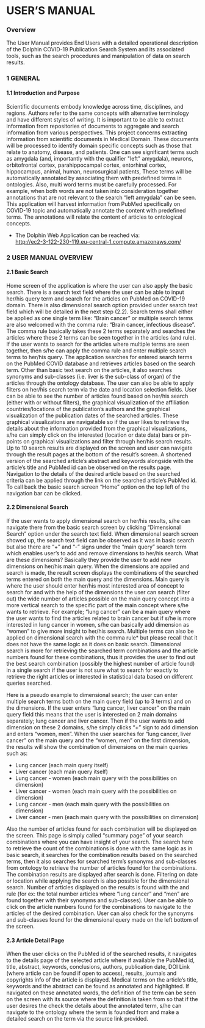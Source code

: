 # USER’S MANUAL

### Overview
The User Manual provides End Users with a detailed operational description of the Dolphin COVID-19 Publication Search System and its associated tools, 
such as the search procedures and manipulation of data on search results.

### 1	GENERAL
#### 1.1	Introduction and Purpose

Scientific documents embody knowledge across time, disciplines, and regions. Authors refer to the same concepts with alternative terminology and have different
styles of writing. It is important to be able to extract information from repositories of documents to aggregate and search information from various perspectives. 
This project concerns extracting information from scientific documents in Medical Domain. These documents will be processed to identify domain specific concepts 
such as those that relate to anatomy, disease, and patients. One can see significant terms such as amygdala (and, importantly with the qualifier "left" amygdala), 
neurons, orbitofrontal cortex, parahippocampal cortex, entorhinal cortex, hippocampus, animal, human, neurosurgical patients, These terms will be automatically 
annotated by associating them with predefined terms in ontologies. Also, multi word terms must be carefully processed. For example, when both words are not taken 
into consideration together annotations that are not relevant to the search “left amygdala” can be seen. This application will harvest information from PubMed 
specifically on COVID-19 topic and automatically annotate the content with predefined terms. The annotations will relate the content of articles to ontological concepts.

* The Dolphin Web Application can be reached via:  
http://ec2-3-122-230-119.eu-central-1.compute.amazonaws.com/

### 2	USER MANUAL OVERVIEW

#### 2.1	Basic Search
Home screen of the application is where the user can also apply the basic search. There is a search text field where the user can be able to input her/his query term 
and search for the articles on PubMed on COVID-19 domain. There is also dimensional search option provided under search text field which will be detailed in the 
next step (2.2). Search terms shall either be applied as one single term like: “Brain cancer” or multiple search terms are also welcomed with the comma rule: “Brain 
cancer, infectious disease”. The comma rule basically takes these 2 terms separately and searches the articles where these 2 terms can be seen together in the articles 
(and rule). If the user wants to search for the articles where multiple terms are seen together, then s/he can apply the comma rule and enter multiple search terms to 
her/his query. The application searches for entered search terms on the PubMed COVID database and retrieves articles based on the search term. Other than basic text 
search on the articles, it also searches synonyms and sub-classes (i.e. liver is the sub-class of organ) of the articles through the ontology database. The user can also 
be able to apply filters on her/his search term via the date and location selection fields. User can be able to see the number of articles found based on her/his search 
(either with or without filters), the graphical visualization of the affiliation countries/locations of the publication’s authors and the graphical visualization of the 
publication dates of the searched articles. These graphical visualizations are navigatable so if the user likes to retrieve the details about the information provided 
from the graphical visualizations, s/he can simply click on the interested (location or date data) bars or pin-points on graphical visualizations and filter through 
her/his search results. Up to 10 search results are displayed on the screen and user can navigate through the result pages at the bottom of the result’s screen. 
A shortened version of the searched article’s abstract and keywords alongside with the article’s title and PubMed id can be observed on the results page. 
Navigation to the details of the desired article based on the searched criteria can be applied through the link on the searched article’s PubMed id. To call back the 
basic search screen “Home” option on the top left of the navigation bar can be clicked.

#### 2.2	Dimensional Search
If the user wants to apply dimensional search on her/his results, s/he can navigate there from the basic search screen by clicking “Dimensional Search” option under 
the search text field. When dimensional search screen showed up, the search text field can be observed as it was in basic search but also there are “+” and “-” signs 
under the “main query” search term which enables user’s to add and remove dimensions to her/his search. What are these dimensions? Basically they provide the user to add 
new dimensions on her/his main query. When the dimensions are applied and search is made, the result screen displays the combinations of the searched terms entered on both 
the main query and the dimensions. Main query is where the user should enter her/his most interested area of concept to search for and with the help of the dimensions the
user can search (filter out) the wide number of articles possible on the main query concept into a more vertical search to the specific part of the main concept where 
s/he wants to retrieve. For example; “lung cancer” can be a main query where the user wants to find the articles related to brain cancer but if s/he is more interested 
in lung cancer in women, s/he can basically add dimension as “women” to give more insight to her/his search. Multiple terms can also be applied on dimensional search 
with the comma rule* but please recall that it does not have the same logic as it does on basic search. Dimensional search is more for retrieving the searched term 
combinations and the article numbers found for these combinations, thus it provides the user to find out the best search combination (possibly the highest number of 
article found) in a single search if the user is not sure what to search for exactly to retrieve the right articles or interested in statistical data based on different 
queries searched. 

Here is a pseudo example to dimensional search; the user can enter multiple search terms both on the main query field (up to 3 terms) and on the dimensions. 
If the user enters “lung cancer, liver cancer” on the main query field this means that the user is interested on 2 main domains separately; lung cancer and liver cancer. 
Then if the user wants to add dimension on these 2 domains, s/he simply clicks “+” sign to add dimension and enters “women, men”. When the user searches for 
“lung cancer, liver cancer” on the main query and the “women, men” on the first dimension, the results will show the combination of dimensions on the main queries such as:


-	Lung cancer (each main query itself)
-	Liver cancer (each main query itself)
-	Lung cancer - women (each main query with the possibilities on dimension)
-	Liver cancer - women (each main query with the possibilities on dimension)
-	Lung cancer - men (each main query with the possibilities on dimension)
-	Liver cancer - men (each main query with the possibilities on dimension)

Also the number of articles found for each combination will be displayed on the screen. This page is simply called “summary page” of your search combinations 
where you can have insight of your search. The search here to retrieve the count of the combinations is done with the same logic as in basic search, it searches 
for the combination results based on the searched terms, then it also searches for searched term’s synonyms and sub-classes from ontology to retrieve the number 
of articles found for the combinations. The combination results are displayed after search is done. Filtering on date or location while applying the search is also 
possible for the dimensional search. Number of articles displayed on the results is found with the and rule (for ex: the total number articles where “lung cancer” 
and “men” are found together with their synonyms and sub-classes). User can be able to click on the article numbers found for the combinations to navigate to the 
articles of the desired combination. User can also check for the synonyms and sub-classes found for the dimensional query made on the left bottom of the screen.

#### 2.3	Article Detail Page

When the user clicks on the PubMed id of the searched results, it navigates to the details page of the selected article where if available the PubMed id, title, 
abstract, keywords, conclusions, authors, publication date, DOI Link (where article can be found if open to access), results, journals and copyrights info of the 
article is displayed. Medical terms on the article’s title, keywords and the abstract can be found as annotated and highlighted. If navigated on these annotated words, 
the definition of the term can be seen on the screen with its source where the definition is taken from so that if the user desires the check the details about the 
annotated term, s/he can navigate to the ontology where the term is founded from and make a detailed search on the term via the source link provided.



